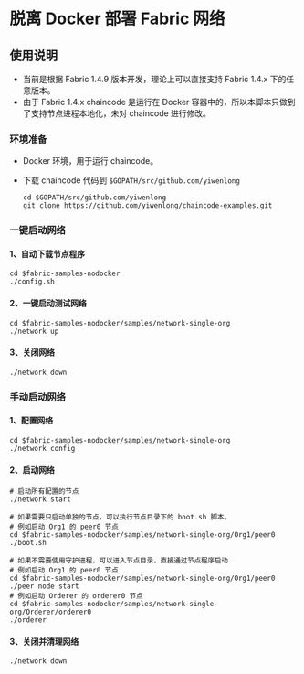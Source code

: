 # 脱离 Docker 部署 Fabric 网络
## 使用说明

* 当前是根据 Fabric 1.4.9 版本开发，理论上可以直接支持 Fabric 1.4.x 下的任意版本。
* 由于 Fabric 1.4.x chaincode 是运行在 Docker 容器中的，所以本脚本只做到了支持节点进程本地化，未对 chaincode 进行修改。

### 环境准备

* Docker 环境，用于运行 chaincode。

* 下载 chaincode 代码到 `$GOPATH/src/github.com/yiwenlong`

  ```shell
  cd $GOPATH/src/github.com/yiwenlong
  git clone https://github.com/yiwenlong/chaincode-examples.git
  ```

### 一键启动网络

#### 1、自动下载节点程序

```shell
cd $fabric-samples-nodocker
./config.sh
```

#### 2、一键启动测试网络

```shell
cd $fabric-samples-nodocker/samples/network-single-org
./network up
```

#### 3、关闭网络

```shell
./network down
```

### 手动启动网络

#### 1、配置网络

```shell
cd $fabric-samples-nodocker/samples/network-single-org
./network config
```

#### 2、启动网络

```shell
# 启动所有配置的节点
./network start

# 如果需要只启动单独的节点，可以执行节点目录下的 boot.sh 脚本。
# 例如启动 Org1 的 peer0 节点
cd $fabric-samples-nodocker/samples/network-single-org/Org1/peer0
./boot.sh

# 如果不需要使用守护进程，可以进入节点目录，直接通过节点程序启动
# 例如启动 Org1 的 peer0 节点
cd $fabric-samples-nodocker/samples/network-single-org/Org1/peer0
./peer node start
# 例如启动 Orderer 的 orderer0 节点
cd $fabric-samples-nodocker/samples/network-single-org/Orderer/orderer0
./orderer
```

#### 3、关闭并清理网络

```shell
./network down
```

